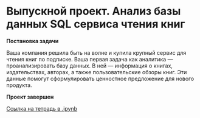 # Выпускной проект. Анализ базы данных SQL сервиса чтения книг

<b>Постановка задачи</b>

Ваша компания решила быть на волне и купила крупный сервис для чтения книг по подписке. Ваша первая задача как аналитика — проанализировать базу данных. В ней — информация о книгах, издательствах, авторах, а также пользовательские обзоры книг. Эти данные помогут сформулировать ценностное предложение для нового продукта.

<b>Проект завершен</b>

[Ссылка на тетрадь в .ipynb](https://github.com/Dmitriykuprienko/Portfolio/blob/main/Выпускной%20проект.%20Анализ%20базы%20данных%20SQL%20сервиса%20чтения%20книг/дипломный%20проект%20SQL.ipynb)
